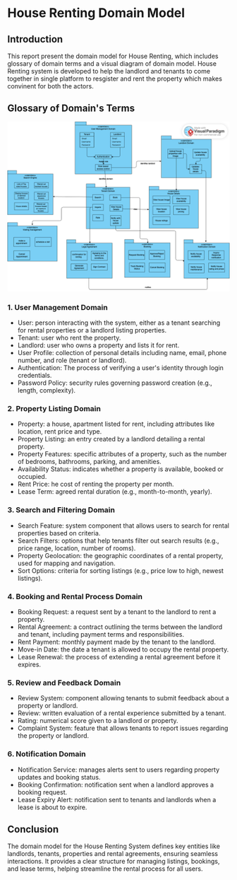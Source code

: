 # House Renting Domain Model

## Introduction 

This report present the domain model for House Renting, which includes glossary of domain terms and a visual diagram of domain model. House Renting system is developed to help the landlord and tenants to come together in single platform to resgister and rent the property which makes convinent for both the actors. 

## Glossary of Domain's Terms

![alt text](image/Domain_Model.png)

### **1. User Management Domain**  

- User: person interacting with the system, either as a tenant searching for rental properties or a landlord listing properties.  
- Tenant: user who rent the property.  
- Landlord: user who owns a property and lists it for rent.  
- User Profile: collection of personal details including name, email, phone number, and role (tenant or landlord).  
- Authentication: The process of verifying a user's identity through login credentials.  
- Password Policy: security rules governing password creation (e.g., length, complexity).  

### 2. Property Listing Domain  

- Property: a house, apartment listed for rent, including attributes like location, rent price and type.  
- Property Listing: an entry created by a landlord detailing a rental property.  
- Property Features: specific attributes of a property, such as the number of bedrooms, bathrooms, parking, and amenities.  
- Availability Status: indicates whether a property is available, booked or occupied.  
- Rent Price: he cost of renting the property per month.  
- Lease Term: agreed rental duration (e.g., month-to-month, yearly).  

### 3. Search and Filtering Domain  

- Search Feature: system component that allows users to search for rental properties based on criteria.  
- Search Filters: options that help tenants filter out search results (e.g., price range, location, number of rooms).  
- Property Geolocation: the geographic coordinates of a rental property, used for mapping and navigation.  
- Sort Options: criteria for sorting listings (e.g., price low to high, newest listings).

### 4. Booking and Rental Process Domain  

- Booking Request: a request sent by a tenant to the landlord to rent a property.  
- Rental Agreement: a contract outlining the terms between the landlord and tenant, including payment terms and responsibilities.  
- Rent Payment: monthly payment made by the tenant to the landlord.   
- Move-in Date: the date a tenant is allowed to occupy the rental property.  
- Lease Renewal: the process of extending a rental agreement before it expires.  

### 5. Review and Feedback Domain  

- Review System: component allowing tenants to submit feedback about a property or landlord.  
- Review: written evaluation of a rental experience submitted by a tenant.  
- Rating: numerical score given to a landlord or property.  
- Complaint System: feature that allows tenants to report issues regarding the property or landlord.  

### 6. Notification Domain  

- Notification Service: manages alerts sent to users regarding property updates and booking status. 
- Booking Confirmation: notification sent when a landlord approves a booking request.   
- Lease Expiry Alert: notification sent to tenants and landlords when a lease is about to expire.  

## Conclusion

The domain model for the House Renting System defines key entities like landlords, tenants, properties and rental agreements, ensuring seamless interactions. It provides a clear structure for managing listings, bookings, and lease terms, helping streamline the rental process for all users.
